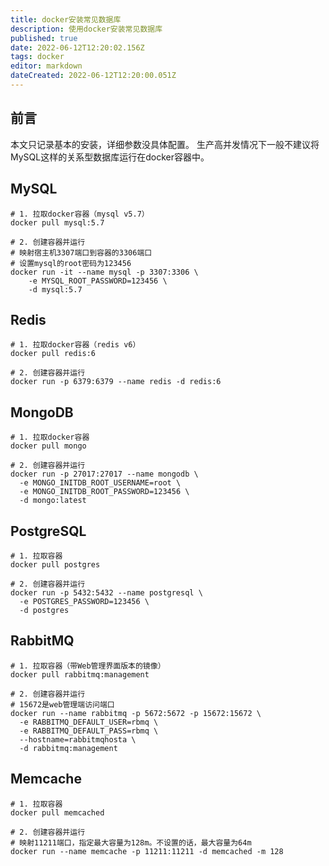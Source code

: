 ```yaml
---
title: docker安装常见数据库
description: 使用docker安装常见数据库
published: true
date: 2022-06-12T12:20:02.156Z
tags: docker
editor: markdown
dateCreated: 2022-06-12T12:20:00.051Z
---
```


## 前言

本文只记录基本的安装，详细参数没具体配置。
生产高并发情况下一般不建议将MySQL这样的关系型数据库运行在docker容器中。

## MySQL

```shell
# 1. 拉取docker容器（mysql v5.7）
docker pull mysql:5.7

# 2. 创建容器并运行
# 映射宿主机3307端口到容器的3306端口
# 设置mysql的root密码为123456
docker run -it --name mysql -p 3307:3306 \
	-e MYSQL_ROOT_PASSWORD=123456 \
	-d mysql:5.7
```

## Redis

```shell
# 1. 拉取docker容器（redis v6）
docker pull redis:6

# 2. 创建容器并运行
docker run -p 6379:6379 --name redis -d redis:6
```

## MongoDB

```shell
# 1. 拉取docker容器
docker pull mongo

# 2. 创建容器并运行
docker run -p 27017:27017 --name mongodb \
  -e MONGO_INITDB_ROOT_USERNAME=root \
  -e MONGO_INITDB_ROOT_PASSWORD=123456 \
  -d mongo:latest
```

## PostgreSQL

```shell
# 1. 拉取容器
docker pull postgres

# 2. 创建容器并运行
docker run -p 5432:5432 --name postgresql \
  -e POSTGRES_PASSWORD=123456 \
  -d postgres
```

## RabbitMQ

```shell
# 1. 拉取容器（带Web管理界面版本的镜像）
docker pull rabbitmq:management

# 2. 创建容器并运行
# 15672是web管理端访问端口
docker run --name rabbitmq -p 5672:5672 -p 15672:15672 \
  -e RABBITMQ_DEFAULT_USER=rbmq \
  -e RABBITMQ_DEFAULT_PASS=rbmq \
  --hostname=rabbitmqhosta \
  -d rabbitmq:management
```

## Memcache

```shell
# 1. 拉取容器
docker pull memcached

# 2. 创建容器并运行
# 映射11211端口，指定最大容量为128m。不设置的话，最大容量为64m
docker run --name memcache -p 11211:11211 -d memcached -m 128
```